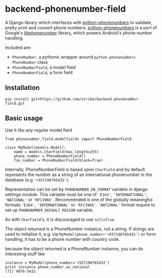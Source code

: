 # backend-phonenumber-field

A Django library which interfaces with [python-phonenumbers](https://github.com/daviddrysdale/python-phonenumbers) to validate, pretty print and convert phone numbers. [python-phonenumbers](https://github.com/daviddrysdale/python-phonenumbers) is a port of Google's [libphonenumber](https://code.google.com/p/libphonenumber/) library, which powers Android's phone number handling.

Included are:

* ``PhoneNumber``, a pythonic wrapper around ``python-phonenumbers`` ``PhoneNumber`` class
* ``PhoneNumberField``, a model field
* ``PhoneNumberField``, a form field

## Installation

    pip install git+https://github.com/utribo/backend-phonenumber-field.git

## Basic usage

Use it like any regular model field

    from phonenumber_field.modelfields import PhoneNumberField

    class MyModel(models.Model):
        name = models.CharField(max_length=255)
        phone_number = PhoneNumberField()
        fax_number = PhoneNumberField(blank=True)

Internally, PhoneNumberField is based upon ``CharField`` and by default
represents the number as a string of an international phonenumber in the database (e.g
``'+557198765432'``).

Representation can be set by ``PHONENUMBER_DB_FORMAT`` variable in django settings module.
This variable must be one of  ``'E164'``, ``'INTERNATIONAL'``, ``'NATIONAL'`` or ``'RFC3966'``.
Recommended is one of the globally meaningful formats  ``'E164'``, ``'INTERNATIONAL'`` or
``'RFC3966'``. ``'NATIONAL'`` format require to set up ``PHONENUMBER_DEFAULT_REGION`` variable.

As with ``CharField``'s, it is discouraged to use ``null=True``.

The object returned is a PhoneNumber instance, not a string. If strings are used to initialize it,
e.g. via ``MyModel(phone_number='+557198765432')`` or form handling, it has to be a phone number
with country code.

because the object returned is a PhoneNumber instance, you can do interesting stuff like

    instance = MyModel(phone_number='+557198765432')
    print instance.phone_number.as_national
    (71) 9876-5432
